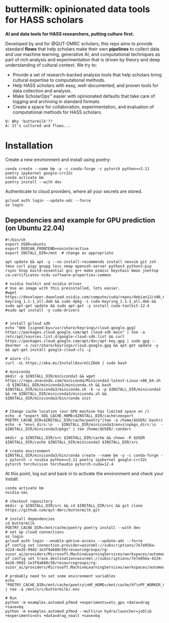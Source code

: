 # buttermilk: opinionated data tools for HASS scholars

**AI and data tools for HASS researchers, putting culture first.**

Developed by and for @QUT-DMRC scholars, this repo aims to provide standard **flows** that help scholars make their own **pipelines** to collect data and use machine learning, generative AI, and computational techniques as part of rich analysis and experimentation that is driven by theory and deep understanding of cultural context. We try to:

* Provide a set of research-backed analysis tools that help scholars bring cultural expertise to computational methods.
* Help HASS scholars with easy, well-documented, and proven tools for data collection and analysis.
* Make ScholarOps™ easier with opinionated defaults that take care of logging and archiving in standard formats.
* Create a space for collaboration, experimentation, and evaluation of computational methods for HASS scholars.

```
Q: Why 'buttermilk'??
A: It's cultured and flows...
```

# Installation

Create a new environment and install using poetry:
```shell
conda create --name bm -y -c conda-forge -c pytorch python==3.11 poetry ipykernel google-crc32c
conda activate bm
poetry install --with dev
```

Authenticate to cloud providers, where all your secrets are stored.

```shell
gcloud auth login --update-adc --force
az login
```



## Dependencies and example for GPU prediction (on Ubuntu 22.04)

```shell
#!/bin/sh
export USER=ubuntu
export DEBIAN_FRONTEND=noninteractive
export INSTALL_DIR=/mnt  # change as appropriate

apt update && apt -y --no-install-recommends install neovim git zsh tmux curl pigz gnupg less nmap openssh-server python3 python3-pip rsync htop build-essential gcc g++ make psmisc keychain bmon jnettop ca-certificates ncdu software-properties-common

# nvidia toolkit and nvidia driver
# Use an image with this preinstalled, lots easier.
#wget https://developer.download.nvidia.com/compute/cuda/repos/debian12/x86_64/cuda-keyring_1.1-1_all.deb && sudo dpkg -i cuda-keyring_1.1-1_all.deb && sudo apt-get update && sudo apt-get -y install cuda-toolkit-12-4
#sudo apt install -y cuda-drivers


# install gcloud sdk
echo "deb [signed-by=/usr/share/keyrings/cloud.google.gpg] https://packages.cloud.google.com/apt cloud-sdk main" | tee -a /etc/apt/sources.list.d/google-cloud-sdk.list && curl https://packages.cloud.google.com/apt/doc/apt-key.gpg | sudo gpg --dearmor -o /usr/share/keyrings/cloud.google.gpg && apt-get update -y && apt-get install google-cloud-cli -y

# azure cli
curl -sL https://aka.ms/InstallAzureCLIDeb | sudo bash

# miniconda
mkdir -p $INSTALL_DIR/miniconda3 && wget https://repo.anaconda.com/miniconda/Miniconda3-latest-Linux-x86_64.sh -O $INSTALL_DIR/miniconda3/miniconda.sh && bash $INSTALL_DIR/miniconda3/miniconda.sh -b -u -p $INSTALL_DIR/miniconda3 && rm $INSTALL_DIR/miniconda3/miniconda.sh && $INSTALL_DIR/miniconda3/bin/conda init


# Change cache location (our GPU machine has limited space on /)
echo -e "export XDG_CACHE_HOME=$INSTALL_DIR/cache\nexport POETRY_CACHE_DIR=$INSTALL_DIR/cache/poetry"|tee -a /home/$USER/.bashrc
echo -e "envs_dirs:\n  - $INSTALL_DIR/miniconda3/envs\npkgs_dirs:\n  - $INSTALL_DIR/miniconda3/pkgs" | tee /home/$USER/.condarc

mkdir -p $INSTALL_DIR/src $INSTALL_DIR/cache && chown -R $USER $INSTALL_DIR/cache $INSTALL_DIR/miniconda3 $INSTALL_DIR/src

# create environment
$INSTALL_DIR/miniconda3/bin/conda create --name bm -y -c conda-forge -c pytorch -c nvidia python==3.11 poetry ipykernel google-crc32c pytorch torchvision torchaudio pytorch-cuda=12.4
```

At this point, log out and back in to activate the environment and check your install:
```shell
conda activate bm
nvidia-smi

# checkout repository
mkdir -p $INSTALL_DIR/src && cd $INSTALL_DIR/src && git clone https://github.com/qut-dmrc/buttermilk.git

# install dependencies
cd buttermilk
POETRY_CACHE_DIR=/mnt/cache/poetry poetry install --with dev
# set up cloud connections
az login
gcloud auth login --enable-gdrive-access --update-adc --force
pf config set connection.provider=azureml://subscriptions/7e7e056a-4224-4e26-99d2-1e3f9a688c50/resourcegroups/rg-suzor_ai/providers/Microsoft.MachineLearningServices/workspaces/automod
pf config set trace.destination=azureml://subscriptions/7e7e056a-4224-4e26-99d2-1e3f9a688c50/resourcegroups/rg-suzor_ai/providers/Microsoft.MachineLearningServices/workspaces/automod

# probably need to set some environment variables
echo "POETRY_CACHE_DIR=/mnt/cache/poetry\nHF_HOME=/mnt/cache/hf\nPF_WORKER_COUNT=24\nPF_BATCH_METHOD=fork" | tee -a /mnt/src/buttermilk/.env

# Run
python -m examples.automod.pfmod +experiments=ots_gpu +data=drag +save=bq
python -m examples.automod.pfmod --multirun hydra/launcher=joblib +experiments=ots +data=drag_noalt +save=bq
```